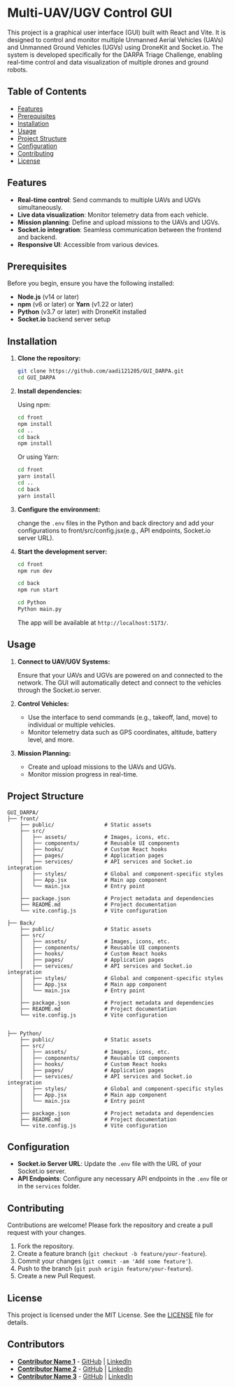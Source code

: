 # Multi-UAV/UGV Control GUI

This project is a graphical user interface (GUI) built with React and Vite. It is designed to control and monitor multiple Unmanned Aerial Vehicles (UAVs) and Unmanned Ground Vehicles (UGVs) using DroneKit and Socket.io. The system is developed specifically for the DARPA Triage Challenge, enabling real-time control and data visualization of multiple drones and ground robots.

## Table of Contents

- [Features](#features)
- [Prerequisites](#prerequisites)
- [Installation](#installation)
- [Usage](#usage)
- [Project Structure](#project-structure)
- [Configuration](#configuration)
- [Contributing](#contributing)
- [License](#license)

## Features

- **Real-time control**: Send commands to multiple UAVs and UGVs simultaneously.
- **Live data visualization**: Monitor telemetry data from each vehicle.
- **Mission planning**: Define and upload missions to the UAVs and UGVs.
- **Socket.io integration**: Seamless communication between the frontend and backend.
- **Responsive UI**: Accessible from various devices.

## Prerequisites

Before you begin, ensure you have the following installed:

- **Node.js** (v14 or later)
- **npm** (v6 or later) or **Yarn** (v1.22 or later)
- **Python** (v3.7 or later) with DroneKit installed
- **Socket.io** backend server setup

## Installation

1. **Clone the repository:**

   ```bash
   git clone https://github.com/aadi121205/GUI_DARPA.git
   cd GUI_DARPA
   ```

2. **Install dependencies:**

   Using npm:

   ```bash
   cd front
   npm install
   cd ..
   cd back
   npm install
   ```

   Or using Yarn:

   ```bash
   cd front
   yarn install
   cd ..
   cd back
   yarn install
   ```

3. **Configure the environment:**

   change the `.env` files in the Python and back directory and add your configurations to front/src/config.jsx(e.g., API endpoints, Socket.io server URL).

4. **Start the development server:**

   ```bash
   cd front
   npm run dev
   ```

   ```bash
   cd back
   npm run start
   ```

   ```bash
   cd Python
   Python main.py
   ```

   The app will be available at `http://localhost:5173/`.

## Usage

1. **Connect to UAV/UGV Systems:**

   Ensure that your UAVs and UGVs are powered on and connected to the network. The GUI will automatically detect and connect to the vehicles through the Socket.io server.

2. **Control Vehicles:**

   - Use the interface to send commands (e.g., takeoff, land, move) to individual or multiple vehicles.
   - Monitor telemetry data such as GPS coordinates, altitude, battery level, and more.

3. **Mission Planning:**

   - Create and upload missions to the UAVs and UGVs.
   - Monitor mission progress in real-time.

## Project Structure

```plaintext
GUI_DARPA/
├── front/
    ├── public/                # Static assets
    ├── src/
    │   ├── assets/            # Images, icons, etc.
    │   ├── components/        # Reusable UI components
    │   ├── hooks/             # Custom React hooks
    │   ├── pages/             # Application pages
    │   ├── services/          # API services and Socket.io integration
    │   ├── styles/            # Global and component-specific styles
    │   ├── App.jsx            # Main app component
    │   └── main.jsx           # Entry point
    │
    ├── package.json           # Project metadata and dependencies
    ├── README.md              # Project documentation
    └── vite.config.js         # Vite configuration

├── Back/
    ├── public/                # Static assets
    ├── src/
    │   ├── assets/            # Images, icons, etc.
    │   ├── components/        # Reusable UI components
    │   ├── hooks/             # Custom React hooks
    │   ├── pages/             # Application pages
    │   ├── services/          # API services and Socket.io integration
    │   ├── styles/            # Global and component-specific styles
    │   ├── App.jsx            # Main app component
    │   └── main.jsx           # Entry point
    │
    ├── package.json           # Project metadata and dependencies
    ├── README.md              # Project documentation
    └── vite.config.js         # Vite configuration


├── Python/
    ├── public/                # Static assets
    ├── src/
    │   ├── assets/            # Images, icons, etc.
    │   ├── components/        # Reusable UI components
    │   ├── hooks/             # Custom React hooks
    │   ├── pages/             # Application pages
    │   ├── services/          # API services and Socket.io integration
    │   ├── styles/            # Global and component-specific styles
    │   ├── App.jsx            # Main app component
    │   └── main.jsx           # Entry point
    │
    ├── package.json           # Project metadata and dependencies
    ├── README.md              # Project documentation
    └── vite.config.js         # Vite configuration
```

## Configuration

- **Socket.io Server URL**: Update the `.env` file with the URL of your Socket.io server.
- **API Endpoints**: Configure any necessary API endpoints in the `.env` file or in the `services` folder.


## Contributing

Contributions are welcome! Please fork the repository and create a pull request with your changes.

1. Fork the repository.
2. Create a feature branch (`git checkout -b feature/your-feature`).
3. Commit your changes (`git commit -am 'Add some feature'`).
4. Push to the branch (`git push origin feature/your-feature`).
5. Create a new Pull Request.

## License

This project is licensed under the MIT License. See the [LICENSE](LICENSE) file for details.

## Contributors

- **[Contributor Name 1](https://github.com/username1)** - [GitHub](https://github.com/username1) | [LinkedIn](https://www.linkedin.com/in/username1)
- **[Contributor Name 2](https://github.com/username2)** - [GitHub](https://github.com/username2) | [LinkedIn](https://www.linkedin.com/in/username2)
- **[Contributor Name 3](https://github.com/username3)** - [GitHub](https://github.com/username3) | [LinkedIn](https://www.linkedin.com/in/username3)
